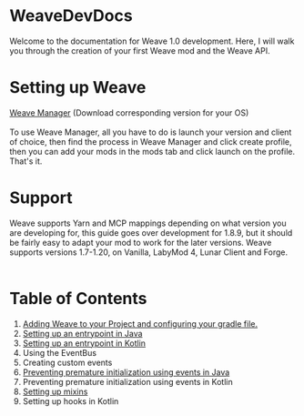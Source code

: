 # WeaveDevDocs
Welcome to the documentation for Weave 1.0 development. Here, I will walk you through the creation of your first Weave mod and the Weave API.
# Setting up Weave
[Weave Manager](https://github.com/Weave-MC/Weave-Manager/releases) (Download corresponding version for your OS)<br /><br />
To use Weave Manager, all you have to do is launch your version and client of choice, then find the process in Weave Manager and click create profile, then you can add your mods in the mods tab and click launch on the profile. That's it.
# Support
Weave supports Yarn and MCP mappings depending on what version you are developing for, this guide goes over development for 1.8.9, but it should be fairly easy to adapt your mod to work for the later versions. Weave supports versions 1.7-1.20, on Vanilla, LabyMod 4, Lunar Client and Forge. <br /><br />
# Table of Contents
1. [Adding Weave to your Project and configuring your gradle file.](https://github.com/astraltweaks/WeaveDevDocs/blob/main/docs/general/GradleSetup.md)
2. [Setting up an entrypoint in Java](https://github.com/astraltweaks/WeaveDevDocs/blob/main/docs/java/Entrypoint.md)
3. [Setting up an entrypoint in Kotlin](https://github.com/astraltweaks/WeaveDevDocs/blob/main/docs/kotlin/Entrypoint.md)
4. Using the EventBus
5. Creating custom events
6. [Preventing premature initialization using events in Java](https://github.com/astraltweaks/WeaveDevDocs/blob/main/docs/java/PreventPreInitIssues.md)
7. Preventing premature initialization using events in Kotlin
8. [Setting up mixins](https://github.com/astraltweaks/WeaveDevDocs/blob/main/docs/general/Mixins.md)
9. Setting up hooks in Kotlin
